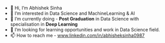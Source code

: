 - 👋 Hi, I’m Abhishek Sinha
- 👀 I’m interested in Data Science and MachineLearning & AI
- 🌱 I’m currently doing -  **Post Graduation** in Data Science with specialisation in **Deep Learning**
- 💞️ I’m looking for learning opportunities and work in Data Science field.
- 📫 How to reach me - www.linkedin.com/in/abhisheksinha0987

<!---
AbhiSinha0987/AbhiSinha0987 is a ✨ special ✨ repository because its `README.md` (this file) appears on your GitHub profile.
You can click the Preview link to take a look at your changes.
--->
